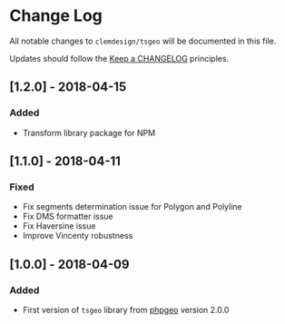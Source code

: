 # Change Log

All notable changes to `clemdesign/tsgeo` will be documented in this file.

Updates should follow the [Keep a CHANGELOG](http://keepachangelog.com/) principles.

## [1.2.0] - 2018-04-15

### Added

- Transform library package for NPM

## [1.1.0] - 2018-04-11

### Fixed

- Fix segments determination issue for Polygon and Polyline
- Fix DMS formatter issue
- Fix Haversine issue
- Improve Vincenty robustness

## [1.0.0] - 2018-04-09

### Added

- First version of `tsgeo` library from [phpgeo](https://github.com/mjaschen/phpgeo) version 2.0.0
